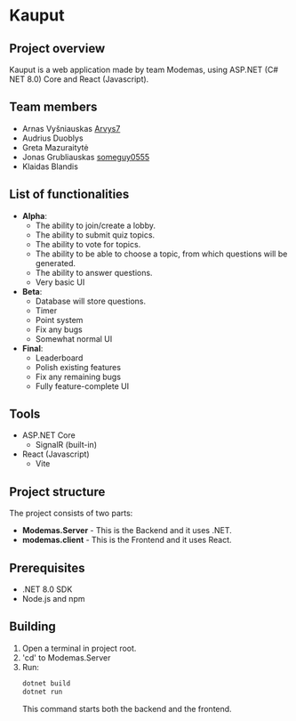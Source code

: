 # Kauput
## Project overview
Kauput is a web application made by team Modemas, using ASP.NET (C# NET 8.0) Core and React (Javascript).

## Team members
* Arnas Vyšniauskas [Arvys7](https://github.com/Arvys7)
* Audrius Duoblys
* Greta Mazuraitytė
* Jonas Grubliauskas [someguy0555](https://github.com/someguy0555)
* Klaidas Blandis

## List of functionalities
* **Alpha**:
    - The ability to join/create a lobby.
    - The ability to submit quiz topics.
    - The ability to vote for topics.
    - The ability to be able to choose a topic, from which questions will be generated.
    - The ability to answer questions.
    - Very basic UI
* **Beta**:
    - Database will store questions.
    - Timer
    - Point system
    - Fix any bugs
    - Somewhat normal UI
* **Final**:
    - Leaderboard
    - Polish existing features
    - Fix any remaining bugs
    - Fully feature-complete UI

## Tools
* ASP.NET Core
    - SignalR (built-in)
* React (Javascript)
    - Vite

## Project structure
The project consists of two parts:
* **Modemas.Server** - This is the Backend and it uses .NET.
* **modemas.client** - This is the Frontend and it uses React.

## Prerequisites
* .NET 8.0 SDK
* Node.js and npm

## Building
1. Open a terminal in project root.
2. 'cd' to Modemas.Server
3. Run:
    ```bash
    dotnet build
    dotnet run
    ```
    This command starts both the backend and the frontend.

